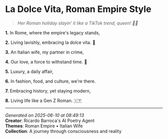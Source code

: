 # La Dolce Vita, Roman Empire Style

> *Her Roman holiday slayin' it like a TikTok trend, queen! 👑💫*

**1.** In Rome, where the empire's legacy stands,


**2.** Living lavishly, embracing la dolce vita. 🏰


**3.** An Italian wife, my partner in crime,


**4.** Our love, a force to withstand time. 💑


**5.** Luxury, a daily affair,


**6.** In fashion, food, and culture, we're there.


**7.** Embracing history, yet staying modern,


**8.** Living life like a Gen Z Roman. 🇮🇹



---

*Generated on 2025-06-10 at 08:49:13*  
**Creator**: Ricardo Barroca's AI Poetry Agent  
**Themes**: Roman Empire • Italian Wife  
**Collection**: A journey through consciousness and reality